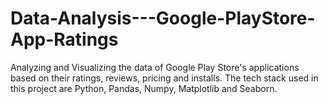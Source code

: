 # Data-Analysis---Google-PlayStore-App-Ratings
Analyzing and Visualizing the data of Google Play Store's applications based on their ratings, reviews, pricing and installs. The tech stack used in this project are Python, Pandas, Numpy, Matplotlib and Seaborn.

